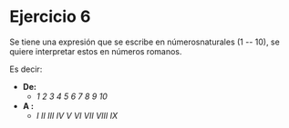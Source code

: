 # Ejercicio 6

Se tiene una expresión que se escribe en númerosnaturales (1 -- 10), se quiere interpretar estos en números romanos.

Es decir:</br>
- **De:**
  - *1 2 3 4 5 6 7 8 9 10*
- **A :**
  - *I II III IV V VI VII VIII IX* 
